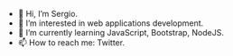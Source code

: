 - 👋 Hi, I’m Sergio.
- 👀 I’m interested in web applications development.
- 🌱 I’m currently learning JavaScript, Bootstrap, NodeJS.
- 📫 How to reach me: Twitter.

